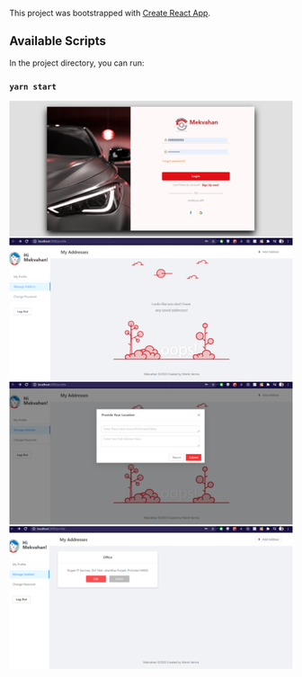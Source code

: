 This project was bootstrapped with [Create React App](https://github.com/facebook/create-react-app).

## Available Scripts

In the project directory, you can run:

### `yarn start`

<img src="src/images/Login-Page-ScreenShot.PNG">
<img src="src/images/Profile-Page-Scrrenshot.PNG">
<img src="src/images/Address-popup-Screenshot.PNG">
<img src="src/images/Address-Added-Screenshot.PNG">
